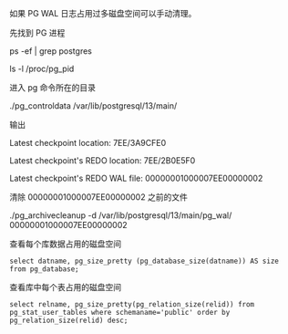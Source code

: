 如果 PG WAL 日志占用过多磁盘空间可以手动清理。

先找到 PG 进程

ps -ef | grep postgres

ls -l /proc/pg_pid

进入 pg 命令所在的目录

./pg_controldata /var/lib/postgresql/13/main/

输出

Latest checkpoint location: 7EE/3A9CFE0

Latest checkpoint's REDO location: 7EE/2B0E5F0

Latest checkpoint's REDO WAL file: 00000001000007EE00000002

清除 00000001000007EE00000002 之前的文件

./pg_archivecleanup -d /var/lib/postgresql/13/main/pg_wal/ 00000001000007EE00000002


查看每个库数据占用的磁盘空间
```
select datname, pg_size_pretty (pg_database_size(datname)) AS size from pg_database;
```

查看库中每个表占用的磁盘空间
```
select relname, pg_size_pretty(pg_relation_size(relid)) from pg_stat_user_tables where schemaname='public' order by pg_relation_size(relid) desc;
```
